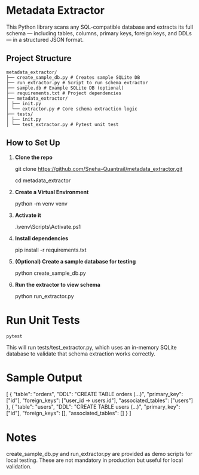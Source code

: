# Metadata Extractor

This Python library scans any SQL-compatible database and extracts its full schema — including tables, columns, primary keys, foreign keys, and DDLs — in a structured JSON format.


## Project Structure

    metadata_extractor/
    ├── create_sample_db.py # Creates sample SQLite DB
    ├── run_extractor.py # Script to run schema extractor
    ├── sample.db # Example SQLite DB (optional)
    ├── requirements.txt # Project dependencies
    ├── metadata_extractor/
    │ ├── init.py
    │ └── extractor.py # Core schema extraction logic
    ├── tests/
    │ ├── init.py
    │ └── test_extractor.py # Pytest unit test


## How to Set Up

1. **Clone the repo**

    git clone https://github.com/Sneha-Quantrail/metadata_extractor.git

    cd metadata_extractor

2. **Create a Virtual Environment**

    python -m venv venv

3. **Activate it**

    .\venv\Scripts\Activate.ps1


4. **Install dependencies**

    pip install -r requirements.txt


5. **(Optional) Create a sample database for testing**

    python create_sample_db.py

6. **Run the extractor to view schema**

    python run_extractor.py


# Run Unit Tests

    pytest

This will run tests/test_extractor.py, which uses an in-memory SQLite database to validate that schema extraction works correctly.

# Sample Output

[
  {
    "table": "orders",
    "DDL": "CREATE TABLE orders (...)",
    "primary_key": ["id"],
    "foreign_keys": ["user_id -> users.id"],
    "associated_tables": ["users"]
  },
  {
    "table": "users",
    "DDL": "CREATE TABLE users (...)",
    "primary_key": ["id"],
    "foreign_keys": [],
    "associated_tables": []
  }
]


# Notes

create_sample_db.py and run_extractor.py are provided as demo scripts for local testing. These are not mandatory in production but useful for local validation.
